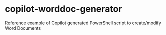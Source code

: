 # copilot-worddoc-generator
Reference example of Copilot generated PowerShell script to create/modify Word Documents
